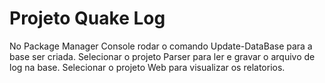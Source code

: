 # Projeto Quake Log

No Package Manager Console rodar o comando Update-DataBase para a base ser criada.
Selecionar o projeto Parser para ler e gravar o arquivo de log na base.
Selecionar o projeto Web para visualizar os relatorios.
